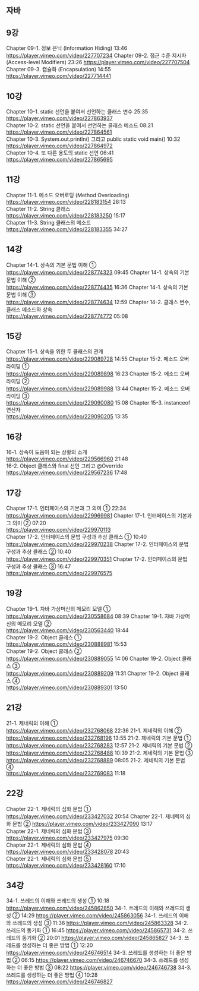 ## 자바
## 9강
Chapter 09-1. 정보 은닉 (Information Hiding)      13:46
 https://player.vimeo.com/video/227707234
Chapter 09-2. 접근 수준 지시자 (Access-level Modifiers)    23:26
 https://player.vimeo.com/video/227707504         
Chapter 09-3. 캡슐화 (Encapsulation)    14:55
 https://player.vimeo.com/video/227714441 
## 10강
Chapter 10-1. static 선언을 붙여서 선언하는 클래스 변수     25:35
 https://player.vimeo.com/video/227863937    
Chapter 10-2. static 선언을 붙여서 선언하는 클래스 메소드    08:21
 https://player.vimeo.com/video/227864561    
Chapter 10-3. System.out.println() 그리고 public static void main()      10:32
 https://player.vimeo.com/video/227864972    
Chapter 10-4. 또 다른 용도의 static 선언     06:41
 https://player.vimeo.com/video/227865695    
## 11강
Chapter 11-1. 메소드 오버로딩 (Method Overloading)     
 https://player.vimeo.com/video/228183154      26:13                         
Chapter 11-2. String 클래스                 
 https://player.vimeo.com/video/228183250      15:17                                   
Chapter 11-3. String 클래스의 메소드            
 https://player.vimeo.com/video/228183355      34:27
## 14강
Chapter 14-1. 상속의 기본 문법 이해 ①       
 https://player.vimeo.com/video/228774323        09:45
Chapter 14-1. 상속의 기본 문법 이해 ②       
 https://player.vimeo.com/video/228774435        16:36
Chapter 14-1. 상속의 기본 문법 이해 ③       
 https://player.vimeo.com/video/228774634        12:59
Chapter 14-2. 클래스 변수, 클래스 메소드와 상속  
 https://player.vimeo.com/video/228774772        05:08
## 15강
Chapter 15-1. 상속을 위한 두 클래스의 관계      
  https://player.vimeo.com/video/229089728       14:55
Chapter 15-2. 메소드 오버라이딩 ①          
  https://player.vimeo.com/video/229089898       16:23
Chapter 15-2. 메소드 오버라이딩 ②          
  https://player.vimeo.com/video/229089988       13:44
Chapter 15-2. 메소드 오버라이딩 ③          
  https://player.vimeo.com/video/229090080       15:08
Chapter 15-3. instanceof 연산자            
  https://player.vimeo.com/video/229090205       13:35
## 16강
16-1. 상속이 도움이 되는 상황의 소개
 https://player.vimeo.com/video/229566960        21:48        
16-2. Object 클래스와 final 선언 그리고 @Override
 https://player.vimeo.com/video/229567236        17:48
## 17강
Chapter 17-1. 인터페이스의 기본과 그 의미 ①         22:34        
 https://player.vimeo.com/video/229969981
Chapter 17-1. 인터페이스의 기본과 그 의미 ②         07:20        
 https://player.vimeo.com/video/229970113​      
Chapter 17-2. 인터페이스의 문법 구성과 추상 클래스 ①     10:40
 https://player.vimeo.com/video/229970238
Chapter 17-2. 인터페이스의 문법 구성과 추상 클래스 ②     10:40        
 https://player.vimeo.com/video/229970351
Chapter 17-2. 인터페이스의 문법 구성과 추상 클래스 ③     16:47        
 https://player.vimeo.com/video/229976575
## 19강 
Chapter 19-1. 자바 가상머신의 메모리 모델 ①  
  https://player.vimeo.com/video/230558684      08:39
Chapter 19-1. 자바 가상머신의 메모리 모델 ②  
  https://player.vimeo.com/video/230563440      18:44  
Chapter 19-2. Object 클래스 ①   
  https://player.vimeo.com/video/230888981      15:53      
Chapter 19-2. Object 클래스 ②   
  https://player.vimeo.com/video/230889055       14:06
Chapter 19-2. Object 클래스 ③   
  https://player.vimeo.com/video/230889209       11:31
Chapter 19-2. Object 클래스 ④   
  https://player.vimeo.com/video/230889301       13:50
## 21강
21-1. 제네릭의 이해 ①    
  https://player.vimeo.com/video/232768068       22:36
21-1. 제네릭의 이해 ②    
  https://player.vimeo.com/video/232768196       13:55
21-2. 제네릭의 기본 문법 ①   
  https://player.vimeo.com/video/232768283       12:57
21-2. 제네릭의 기본 문법 ②   
  https://player.vimeo.com/video/232768488       10:39
21-2. 제네릭의 기본 문법 ③    
  https://player.vimeo.com/video/232768889       08:05
21-2. 제네릭의 기본 문법 ④   
  https://player.vimeo.com/video/232769083       11:18
## 22강
 Chapter 22-1. 제네릭의 심화 문법 ①
  https://player.vimeo.com/video/233427032      20:54
 Chapter 22-1. 제네릭의 심화 문법 ②
  https://player.vimeo.com/video/233427090      13:17        
 Chapter 22-1. 제네릭의 심화 문법 ③
  https://player.vimeo.com/video/233427975      09:30        
 Chapter 22-1. 제네릭의 심화 문법 ④
  https://player.vimeo.com/video/233428078      20:43        
 Chapter 22-1. 제네릭의 심화 문법 ⑤
  https://player.vimeo.com/video/233428160      17:10        
## 34강
34-1. 쓰레드의 이해와 쓰레드의 생성 ①  10:18
 https://player.vimeo.com/video/245862850
34-1. 쓰레드의 이해와 쓰레드의 생성 ②  14:29
 https://player.vimeo.com/video/245863056
34-1. 쓰레드의 이해와 쓰레드의 생성 ③  11:36
 https://player.vimeo.com/video/245863328
34-2. 쓰레드의 동기화 ①  16:45
 https://player.vimeo.com/video/245865731
34-2. 쓰레드의 동기화 ②  20:01
 https://player.vimeo.com/video/245865827
34-3. 쓰레드를 생성하는 더 좋은 방법 ①  12:20
 https://player.vimeo.com/video/246746514
34-3. 쓰레드를 생성하는 더 좋은 방법 ②  06:15
 https://player.vimeo.com/video/246746670
34-3. 쓰레드를 생성하는 더 좋은 방법 ③  08:22
 https://player.vimeo.com/video/246746738
34-3. 쓰레드를 생성하는 더 좋은 방법 ④  10:28
 https://player.vimeo.com/video/246746827

